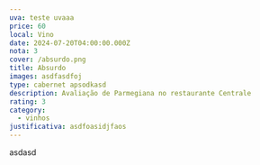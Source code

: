 ```yaml
---
uva: teste uvaaa
price: 60
local: Vino
date: 2024-07-20T04:00:00.000Z
nota: 3
cover: /absurdo.png
title: Absurdo
images: asdfasdfoj
type: cabernet apsodkasd
description: Avaliação de Parmegiana no restaurante Centrale
rating: 3
category:
  - vinhos
justificativa: asdfoasidjfaos
---
```

asdasd
